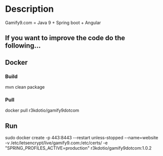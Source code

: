 # Description
Gamify9.com = Java 9 + Spring boot + Angular


## If you want to improve the code do the following...
## Docker
### Build
mvn clean package

### Pull
docker pull r3kdotio/gamify9dotcom

## Run
sudo docker create -p 443:8443  --restart unless-stopped --name=website -v /etc/letsencrypt/live/gamify9.com:/etc/certs/ -e "SPRING_PROFILES_ACTIVE=production" r3kdotio/gamify9dotcom:1.0.2




